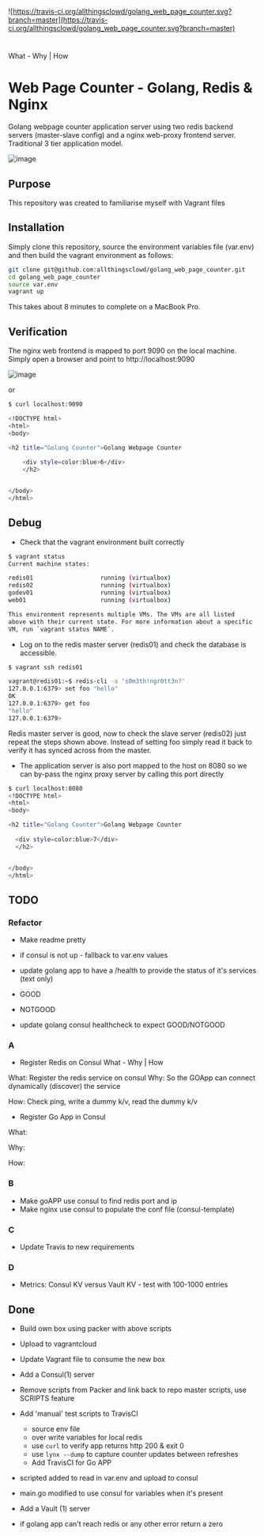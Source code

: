 ![https://travis-ci.org/allthingsclowd/golang_web_page_counter.svg?branch=master](https://travis-ci.org/allthingsclowd/golang_web_page_counter.svg?branch=master)

# 
What - Why | How

# Web Page Counter - Golang, Redis & Nginx
Golang webpage counter application server using two redis backend servers (master-slave config) and a nginx web-proxy frontend server. Traditional 3 tier application model.

![image](https://user-images.githubusercontent.com/9472095/40512492-eadca63a-5f9a-11e8-89cc-392ad30c9cf7.png)

## Purpose
This repository was created to familiarise myself with Vagrant files

## Installation
Simply clone this repository, source the environment variables file (var.env) and then build the vagrant environment as follows:

``` bash
git clone git@github.com:allthingsclowd/golang_web_page_counter.git
cd golang_web_page_counter
source var.env
vagrant up
```

This takes about 8 minutes to complete on a MacBook Pro.

## Verification
The nginx web frontend is mapped to port 9090 on the local machine. Simply open a browser and point to http://localhost:9090  

![image](https://user-images.githubusercontent.com/9472095/40511389-6ec338d2-5f97-11e8-8796-a68d6d2268fd.png)

or

``` bash
$ curl localhost:9090

<!DOCTYPE html>
<html>
<body>

<h2 title="Golang Counter">Golang Webpage Counter
   
    <div style=color:blue>6</div>
    </h2>


</body>
</html>
```

## Debug
 - Check that the vagrant environment built correctly
 ``` bash
$ vagrant status
Current machine states:

redis01                   running (virtualbox)
redis02                   running (virtualbox)
godev01                   running (virtualbox)
web01                     running (virtualbox)

This environment represents multiple VMs. The VMs are all listed
above with their current state. For more information about a specific
VM, run `vagrant status NAME`.
 ```

 - Log on to the redis master server (redis01) and check the database is accessible.
 ``` bash
$ vagrant ssh redis01

vagrant@redis01:~$ redis-cli -a 's0m3th!ngr0tt3n?'
127.0.0.1:6379> set foo "hello"
OK
127.0.0.1:6379> get foo
"hello"
127.0.0.1:6379>
 ```
 Redis master server is good, now to check the slave server (redis02) just repeat the steps shown above. Instead of setting foo simply read it back to verify it has synced across from the master.

  - The application server is also port mapped to the host on 8080 so we can by-pass the nginx proxy server by calling this port directly
  ``` bash
$ curl localhost:8080
<!DOCTYPE html>
<html>
<body>

<h2 title="Golang Counter">Golang Webpage Counter
   
    <div style=color:blue>7</div>
    </h2>


</body>
</html>
```

## TODO

### Refactor
- Make readme pretty
- if consul is not up - fallback to var.env values

- update golang app to have a /health to provide the status of it's services (text only)
 - GOOD
 - NOTGOOD
- update golang consul healthcheck to expect GOOD/NOTGOOD



### A
- Register Redis on Consul
What - Why | How

What: Register the redis service on consul
Why: So the GOApp can connect dynamically (discover) the service

How: Check ping, write a dummy k/v, read the dummy k/v

- Register Go App in Consul

What:

Why:

How:

### B
- Make goAPP use consul to find redis port and ip
- Make nginx use consul to populate the conf file (consul-template)

### C
- Update Travis to new requirements

### D
- Metrics: Consul KV versus Vault KV - test with 100-1000 entries

## Done
- Build own box using packer with above scripts
- Upload to vagrantcloud
- Update Vagrant file to consume the new box
- Add a Consul(1) server 
- Remove scripts from Packer and link back to repo master scripts, use SCRIPTS feature

- Add 'manual' test scripts to TravisCI
   - source env file
   - over write variables for local redis 
   - use `curl` to verify app returns http 200 & exit 0
   - use `lynx --dump` to capture counter updates between refreshes
   - Add TravisCI for Go APP
   
- scripted added to read in var.env and upload to consul
- main.go modified to use consul for variables when it's present
- Add a Vault (1) server
- if golang app can't reach redis or any other error return a zero
